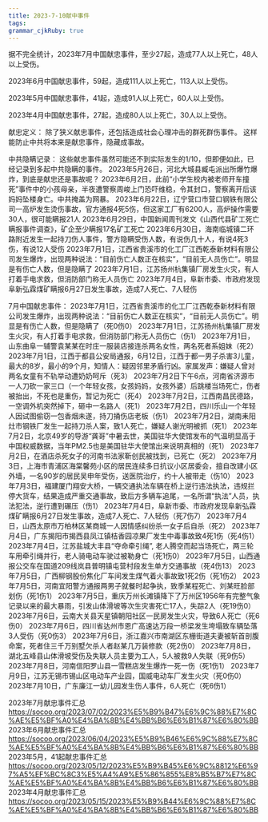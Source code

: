 ```yaml
---
title: 2023-7-10献中事件
tags: 
grammar_cjkRuby: true
---
```



据不完全统计，2023年7月中国献忠事件，至少27起，造成77人以上死亡，48人以上受伤。

2023年6月中国献忠事件，59起，造成111人以上死亡，113人以上受伤。

2023年5月中国献忠事件，41起，造成91人以上死亡，60人以上受伤。

2023年4月中国献忠事件，27起，造成80人以上死亡，30人以上受伤。

献忠定义：
除了狭义献忠事件，还包括造成社会心理冲击的群死群伤事件。
这样能防止中共将本来是献忠事件，隐藏成事故。

中共隐瞒记录：
这些献忠事件虽然可能还不到实际发生的1/10，但即便如此，已经记录到多起中共隐瞒的事件。
2023年5月26日，河北大城县臧屯派出所爆竹爆炸，到底是献忠还是事故呢？
2023年6月2日，此前“小学生校内被老师开车撞死”事件中的小孩母亲，半夜遭警察周峻上门恐吓维稳，令其封口，警察离开后该妈妈坠楼身亡。中共掩盖为网暴。
2023年6月22日，辽宁营口市营口钢铁有限公司一高炉发生烫伤事故，官方通报4死5伤，但这家工厂有6200人，高炉操作需要30人，很可能瞒报21人
2023年6月29日，中国新闻周刊发文《山西代县矿工死亡瞒报事件调查》，矿企至少瞒报17名矿工死亡
2023年6月30日，海南临城镇二环路附近发生一起持刀伤人事件，警方隐瞒受伤人数，有说伤几十人，有说4死3伤，有说12人受伤
2023年7月1日，江西省贵溪市的化工厂江西乾泰新材料有限公司发生爆炸，出现两种说法：“目前伤亡人数正在核实”，“目前无人员伤亡”。明显是有伤亡人数，但是隐瞒了
2023年7月1日，江苏扬州杭集镇厂房发生火灾，有人打着手电求救，但消防部门称无人员伤亡
2023年7月4日，阜新市委、市政府发现阜新弘霖煤矿瞒报6月27日发生事故，造成7人死亡、7人轻伤

7月中国献忠事件：
2023年7月1日，江西省贵溪市的化工厂江西乾泰新材料有限公司发生爆炸，出现两种说法：“目前伤亡人数正在核实”，“目前无人员伤亡”。明显是有伤亡人数，但是隐瞒了（死0伤0）
2023年7月1日，江苏扬州杭集镇厂房发生火灾，有人打着手电求救，但消防部门称无人员伤亡（伤1）
2023年7月1日，山东曲阜一辅警袁某某在时庄一服装店接连杀两名女性，两名死者系姐妹（死2）
2023年7月1日，江西于都县公安局通报，6月12日，江西于都一男子杀害3儿童，最大的8岁，最小的9个月，知情人：疑因邻里矛盾行凶。家属发声：嫌疑人曾对两名女童有不轨举动遭奶奶呵斥（死3）
2023年7月2日下午6点，河南省济源市一人刀砍一家三口（一个年轻女孩，女孩妈妈，女孩外婆）后跳楼当场死亡，伤者被抬出，不死也是重伤，暂记为死亡（死4）
2023年7月2日，江西南昌民德路，一空调外机突然掉下，砸中一名路人（死1）
2023年7月2日，四川乐山一个年轻人因试图偷窃一包香烟未遂，持刀捅伤店老板（伤1）
2023年7月2日，湖南耒阳灶市钢铁厂发生一起持刀杀人案，致1人死亡，嫌疑人谢光明被抓（死1）
2023年7月2日，北京49岁的导游“龚哥”中暑去世，美国驻华大使馆发布的气温明显高于中国权威数据，当年PM2.5也是美国驻华大使馆出来说明真相的（死1）
2023年7月2日，在酒店杀死女子的河南书法家靳创民被找到，已死亡（死2）
2023年7月3日，上海市青浦区海棠馨苑小区的居民连续多日抗议小区居委会，擅自改建小区外墙，一名90岁的居民吴申年受伤，送医院治疗，约十人被带走（伤10）
2023年7月3日，福建厦门翔安大桥，一辆交通执法车辆在桥上逆行违法执法，违规拦停大货车，结果造成严重交通事故，致后方多辆车追尾，一名所谓“执法”人员，执法犯法，逆行遭到碾压（伤1）
2023年7月4日，阜新市委、市政府发现阜新弘霖煤矿瞒报6月27日发生事故，造成7人死亡、7人轻伤（死7伤7）
2023年7月4日，山西太原市万柏林区某商城一人因情感纠纷杀一女子后自杀（死2）
2023年7月4日，广东揭阳市揭西县凤江镇桔香园凉果厂发生中毒事故致4死1伤（死4伤1）
2023年7月4日，江苏盐城大丰县“夺命牵引绳”, 老人腾空而起当场死亡，两三轮车用牵引绳并行，老人骑电动车驶过被勒身亡（死1伤0）
2023年7月5日，山西通报公交车在国道209线岚县普明镇屯营村段发生单方交通事故（死4伤13）
2023年7月5日，广西柳钢股份焦化厂车间发生煤气着火事故致1死2伤（死1伤2）
2023年7月5日，河南宜阳警方通报两男子就餐时起争执，致季某程死亡、刘某旺脸部划伤（死1伤1）
2023年7月5日，重庆万州长滩镇降下了万州区1956年有完整气象记录以来的最大暴雨，引发山体滑坡等次生灾害死亡17人，失踪2人（死19伤0）
2023年7月6日，云南大关县天星镇朝阳社区一民房发生火灾，导致6人死亡（死6伤0）
2023年7月6日，四川省达州市恩广高速达万段一桥梁发生垮塌致车辆坠落3人受伤（死0伤3）
2023年7月6日，浙江嘉兴市南湖区东栅街道夫妻被斩首剖腹命案，死者住三千万别墅欠杀人者赵某几万装修款（死2伤0）
2023年7月8日，湖北五峰县山体滑坡受伤及失联人员主要为工人，5人被救9人失联（死9伤5）
2023年7月8日，河南信阳罗山县一雪糕店发生爆炸一死一伤（死1伤1）
2023年7月9日，江苏无锡市锡山区电动车产业园，国威电动车厂发生火灾（死0伤0）
2023年7月10日，广东廉江一幼儿园发生伤人事件，6人死亡（死6伤1）

2023年7月献忠事件汇总
https://socoo.org/2023/07/02/2023%E5%B9%B47%E6%9C%88%E7%8C%AE%E5%BF%A0%E4%BA%8B%E4%BB%B6%E6%B1%87%E6%80%BB
2023年6月献忠事件汇总
https://socoo.org/2023/06/04/2023%E5%B9%B46%E6%9C%88%E7%8C%AE%E5%BF%A0%E4%BA%8B%E4%BB%B6%E6%B1%87%E6%80%BB
2023年5月，41起献忠事件汇总
https://socoo.org/2023/05/12/2023%E5%B9%B45%E6%9C%8812%E6%97%A5%EF%BC%8C3%E5%A4%A9%E5%86%855%E8%B5%B7%E7%8C%AE%E5%BF%A0%E4%BA%8B%E4%BB%B6%E6%B1%87%E6%80%BB
2023年4月献忠事件汇总
https://socoo.org/2023/05/15/2023%E5%B9%B44%E6%9C%88%E7%8C%AE%E5%BF%A0%E4%BA%8B%E4%BB%B6%E6%B1%87%E6%80%BB